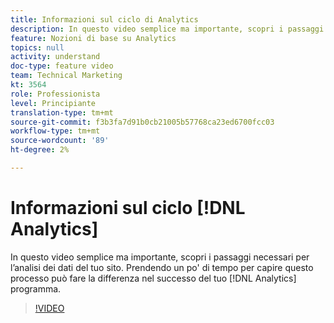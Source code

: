 ```yaml
---
title: Informazioni sul ciclo di Analytics
description: In questo video semplice ma importante, scopri i passaggi necessari per l’analisi dei dati del tuo sito. Prendendo un po' di tempo per capire questo processo può fare la differenza nel successo del tuo programma Analytics.
feature: Nozioni di base su Analytics
topics: null
activity: understand
doc-type: feature video
team: Technical Marketing
kt: 3564
role: Professionista
level: Principiante
translation-type: tm+mt
source-git-commit: f3b3fa7d91b0cb21005b57768ca23ed6700fcc03
workflow-type: tm+mt
source-wordcount: '89'
ht-degree: 2%

---
```



# Informazioni sul ciclo [!DNL Analytics]

In questo video semplice ma importante, scopri i passaggi necessari per l’analisi dei dati del tuo sito. Prendendo un po&#39; di tempo per capire questo processo può fare la differenza nel successo del tuo [!DNL Analytics] programma.

>[!VIDEO](https://video.tv.adobe.com/v/28950/?quality=12)
